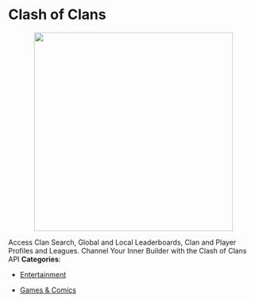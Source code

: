 # Clash of Clans

<p align="center">
    <img width="400" src="https://raw.githubusercontent.com/awesome-apis/awesome-apis/apis/clash-of-clans/logo_256x256.png" />
</p>


Access Clan Search, Global and Local Leaderboards, Clan and Player Profiles and Leagues. Channel Your Inner Builder with the Clash of Clans API
**Categories**:

- [Entertainment](https://github/awesome-apis/awesome-apis#entertainment)

- [Games & Comics](https://github/awesome-apis/awesome-apis#games-and-comics)



